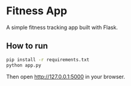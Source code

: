 # Fitness App

A simple fitness tracking app built with Flask.

## How to run

```bash
pip install -r requirements.txt
python app.py
```

Then open http://127.0.0.1:5000 in your browser.
